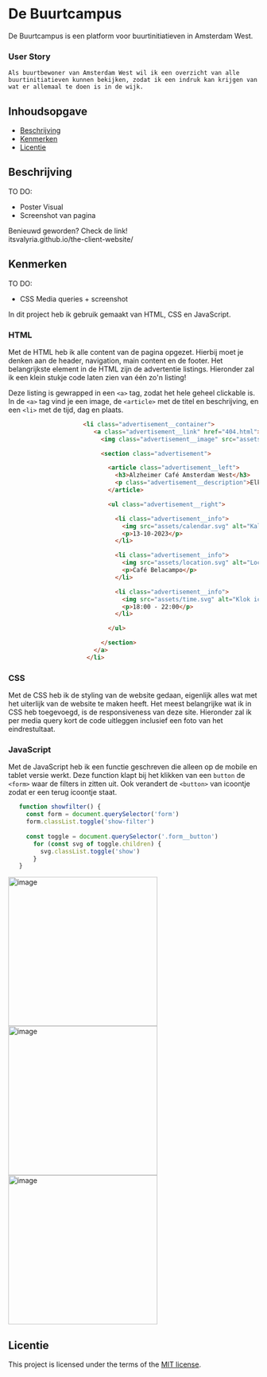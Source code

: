 # De Buurtcampus
<!-- Geef je project een titel en schrijf in één zin wat het is -->
De Buurtcampus is een platform voor buurtinitiatieven in Amsterdam West.

### User Story
```Als buurtbewoner van Amsterdam West wil ik een overzicht van alle buurtinitiatieven kunnen bekijken, zodat ik een indruk kan krijgen van wat er allemaal te doen is in de wijk.```

## Inhoudsopgave

  * [Beschrijving](#beschrijving)
  * [Kenmerken](#kenmerken)
  * [Licentie](#licentie)

## Beschrijving
<!-- In de Beschrijving staat hoe je project er uit ziet, hoe het werkt en wat je er mee kan. -->
<!-- Voeg een mooie poster visual toe 📸 -->
<!-- Voeg een link toe naar Github Pages 🌐-->
TO DO:
- Poster Visual
- Screenshot van pagina

Benieuwd geworden? Check de link! <br>
itsvalyria.github.io/the-client-website/

## Kenmerken
<!-- Bij Kenmerken staat welke technieken zijn gebruikt en hoe. Wat is de HTML structuur? Wat zijn de belangrijkste dingen in CSS? Wat is er met Javascript gedaan en hoe? Misschien heb je een framwork of library gebruikt? -->
TO DO:
- CSS Media queries + screenshot

In dit project heb ik gebruik gemaakt van HTML, CSS en JavaScript.

### HTML
Met de HTML heb ik alle content van de pagina opgezet. Hierbij moet je denken aan de header, navigation, main content en de footer. Het belangrijkste element in de HTML zijn de advertentie listings. Hieronder zal ik een klein stukje code laten zien van één zo'n listing!

Deze listing is gewrapped in een ```<a>``` tag, zodat het hele geheel clickable is. In de ```<a>``` tag vind je een image, de ```<article>``` met de titel en beschrijving, en een ```<li>``` met de tijd, dag en plaats.

```html
                     <li class="advertisement__container">
                        <a class="advertisement__link" href="404.html">
                          <img class="advertisement__image" src="assets/alzheimercafe.jpg" alt="Foto van het Alzheimercafé.">

                          <section class="advertisement">

                            <article class="advertisement__left">
                              <h3>Alzheimer Café Amsterdam West</h3>
                              <p class="advertisement__description">Elke vierde woensdag van de maand opent het Alzheimer Café Amsterdam West haar deuren en kunnen mensen met dementie, hun partners, familie, vrienden en hulpverleners terecht voor informatie en uitwisseling.</p>
                            </article>

                            <ul class="advertisement__right">

                              <li class="advertisement__info">
                                <img src="assets/calendar.svg" alt="Kalender icoontje.">
                                <p>13-10-2023</p>
                              </li>

                              <li class="advertisement__info">
                                <img src="assets/location.svg" alt="Locatie pin icoontje.">
                                <p>Café Belacampo</p>
                              </li>

                              <li class="advertisement__info">
                                <img src="assets/time.svg" alt="Klok icoontje.">
                                <p>18:00 - 22:00</p>
                              </li>

                            </ul>

                          </section>
                        </a>
                      </li>
```

### CSS
Met de CSS heb ik de styling van de website gedaan, eigenlijk alles wat met het uiterlijk van de website te maken heeft. Het meest belangrijke wat ik in CSS heb toegevoegd, is de responsiveness van deze site. Hieronder zal ik per media query kort de code uitleggen inclusief een foto van het eindrestultaat.

### JavaScript
Met de JavaScript heb ik een functie geschreven die alleen op de mobile en tablet versie werkt. Deze function klapt bij het klikken van een ```button``` de ```<form>``` waar de filters in zitten uit. Ook verandert de ```<button>``` van icoontje zodat er een terug icoontje staat.

```js
   function showfilter() {
     const form = document.querySelector('form')
     form.classList.toggle('show-filter')
   
     const toggle = document.querySelector('.form__button')
       for (const svg of toggle.children) {
         svg.classList.toggle('show')
       }
   }
```

<section display: flex; justify-content: center; align-items: center;>
 <img width="300" alt="image" src="https://github.com/itsValyria/the-client-website/assets/76444716/13efa180-8fab-4c9f-85ab-cf0ccb06f95c">
 <img width="300" alt="image" src="https://github.com/itsValyria/the-client-website/assets/76444716/be29454d-ea81-4402-95bc-bb1cd9d29994">
 <img width="300" alt="image" src="https://github.com/itsValyria/the-client-website/assets/76444716/d92eb69e-7781-4059-af1b-7e5caf5c413a">
</section>

## Licentie

This project is licensed under the terms of the [MIT license](./LICENSE).
